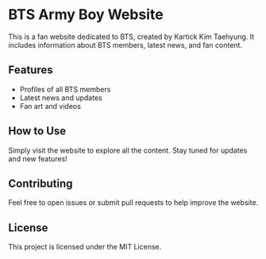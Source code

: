 # BTS Army Boy Website

This is a fan website dedicated to BTS, created by Kartick Kim Taehyung. It includes information about BTS members, latest news, and fan content.

## Features
- Profiles of all BTS members
- Latest news and updates
- Fan art and videos

## How to Use
Simply visit the website to explore all the content. Stay tuned for updates and new features!

## Contributing
Feel free to open issues or submit pull requests to help improve the website.

## License
This project is licensed under the MIT License.
